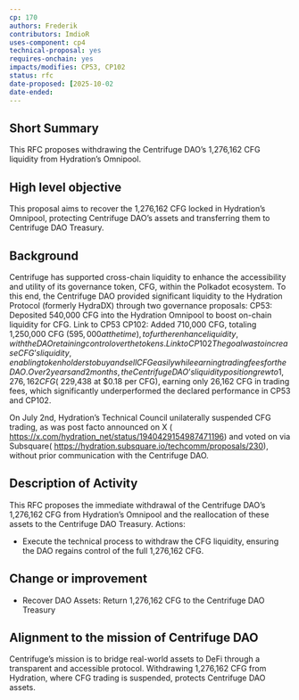 ```yaml
---
cp: 170
authors: Frederik
contributors: ImdioR
uses-component: cp4
technical-proposal: yes
requires-onchain: yes
impacts/modifies: CP53, CP102
status: rfc
date-proposed: [2025-10-02
date-ended: 
---
```



## Short Summary 
This RFC proposes withdrawing the Centrifuge DAO’s 1,276,162 CFG liquidity from Hydration’s Omnipool.

## High level objective 
This proposal aims to recover the 1,276,162 CFG locked in Hydration’s Omnipool, protecting Centrifuge DAO’s assets and transferring them to Centrifuge DAO Treasury.

## Background 
Centrifuge has supported cross-chain liquidity to enhance the accessibility and utility of its governance token, CFG, within the Polkadot ecosystem. To this end, the Centrifuge DAO provided significant liquidity to the Hydration Protocol (formerly HydraDX) through two governance proposals:
CP53: Deposited 540,000 CFG into the Hydration Omnipool to boost on-chain liquidity for CFG. Link to CP53
CP102: Added 710,000 CFG, totaling 1,250,000 CFG ($595,000 at the time), to further enhance liquidity, with the DAO retaining control over the tokens. Link to CP102
The goal was to increase CFG’s liquidity, enabling token holders to buy and sell CFG easily while earning trading fees for the DAO. Over 2 years and 2 months, the Centrifuge DAO’s liquidity position grew to 1,276,162 CFG (~$229,438 at $0.18 per CFG), earning only 26,162 CFG in trading fees, which significantly underperformed the declared performance in CP53 and CP102.

On July 2nd, Hydration’s Technical Council unilaterally suspended CFG trading, as was post facto announced on X ( https://x.com/hydration_net/status/1940429154987471196) and voted on via Subsquare( https://hydration.subsquare.io/techcomm/proposals/230), without prior communication with the Centrifuge DAO. 

## Description of Activity 

This RFC proposes the immediate withdrawal of the Centrifuge DAO’s 1,276,162 CFG from Hydration’s Omnipool and the reallocation of these assets to the Centrifuge DAO Treasury. 
Actions:
 - Execute the technical process to withdraw the CFG liquidity, ensuring the DAO regains control of the full 1,276,162 CFG.


## Change or improvement 
- Recover DAO Assets: Return 1,276,162 CFG to the Centrifuge DAO Treasury


## Alignment to the mission of Centrifuge DAO 
Centrifuge’s mission is to bridge real-world assets to DeFi through a transparent and accessible protocol. Withdrawing 1,276,162 CFG from Hydration, where CFG trading is suspended, protects Centrifuge DAO assets.
